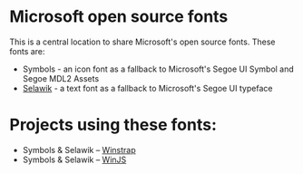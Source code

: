 # Microsoft open source fonts
This is a central location to share Microsoft's open source fonts. These fonts are:
* Symbols - an icon font as a fallback to Microsoft's Segoe UI Symbol and Segoe MDL2 Assets
* [Selawik](https://github.com/Microsoft/Selawik) - a text font as a fallback to Microsoft's Segoe UI typeface

# Projects using these fonts:
* Symbols & Selawik – [Winstrap](https://github.com/winjs/winstrap)
* Symbols & Selawik – [WinJS](https://github.com/winjs/winjs)
